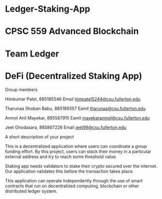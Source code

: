 # Ledger-Staking-App
# CPSC 559 Advanced Blockchain
# Team Ledger
# DeFi (Decentralized Staking App)

Group members

Himkumar Patel,  		    885185546	    	Email himpatel5244@csu.fullerton.edu

Tharunaa Shoban Babu,	    885189357	    	Eamil tharunaa@csu.fullerton.edu

Anmol Anil Mayekar,              885587915	    	Eamil mayekaranmol@csu.fullerton.edu

Jeet Ghodasara,                     885867226	    	Email jeet99@csu.fullerton.edu


A short description of your project

This is a decentralized application where users can coordinate a group funding effort. By this project, users can stack their money in a particular external address and try to reach some threshold value.

Staking app needs validators to stake their crypto secured over the internet. Our application validates this before the transaction takes place.

This application can operate Independently through the use of smart contracts that run on decentralized computing, blockchain or other distributed ledger system. 

